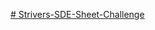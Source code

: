 [# Strivers-SDE-Sheet-Challenge](https://takeuforward.org/interviews/strivers-sde-sheet-top-coding-interview-problems/)
